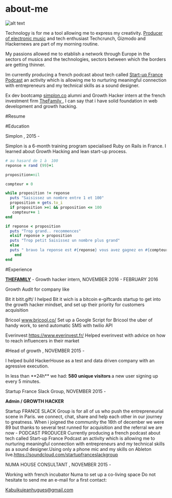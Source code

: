 # about-me
![alt text](http://s29.postimg.org/f0jhwt6fr/12772074_1332351536782377_4305195265850081940_o.jpg "@ NUMA")

Technology is for me a tool allowing me to express my creativity. [Producer of electronic music](https://soundcloud.com/amazinggaijin) and tech enthusiast Techcrunch, Gizmodo and Hackernews are part of my morning routine.

My passions allowed me to etablish a network through Europe in the sectors of musics and the technologies, sectors between which the borders are getting thinner.

Im currently producing a french podcast about tech called [Start-up France Podcast](https://soundcloud.com/startupfranceslackgroup/) an activity which is allowing me to nurturing meaningful connection with entrepreneurs and my technical skills as a sound designer.

Ex dev bootcamp [simplon.co](http://simplon.co/) alumni and Growth Hacker intern at the french investment firm  [TheFamily ](http://www.thefamily.co/) , I can say that i have solid foundation in web development and growth hacking.


#Resume

#Education 

Simplon , 2015 - 

Simplon is a 6-month training program specialised  Ruby on Rails in France. I learned about  Growth Hacking and lean start-up process.
```ruby 
# au hasard de 1 à  100
reponse = rand (99)+1

proposition=nil

compteur = 0

while proposition != reponse
  puts "Saisissez un nombre entre 1 et 100"
  proposition = gets.to_i
  if proposition >=1 && proposition <= 100
   compteur+= 1
end

if reponse < proposition
  puts "Trop grand.. recommences"
  elsif reponse > proposition
  puts "Trop petit Saisissez un nombre plus grand"
  else
  puts " bravo la reponse est #{reponse} vous avez gagnez en #{compteur} coups"
    end
end
```

#Experience 

[**THEFAMILY**](http://thefamily.co/) - Growth hacker intern, NOVEMBER 2016  - FEBRUARY 2016 

Growth Audit for company  like

Bit it 
  bitit.gift/ I helped Bit it wich is a bitcoin e-giftcards  startup to get into the growth hacker mindset, and set up their    priority for customers acquisition


Bricool 
 www.bricool.co/ Set up a Google Script for Bricool the uber of handy work, to send automatic SMS with twilio  API

Everinvest 
  https://www.everinvest.fr/ Helped everinvest with advice on how to reach influencers in their market

#Head of growth , NOVEMBER 2015 - 
<p>I helped build  HackerHouse as a test and data driven company with an  agressive execution. </p>
In less than **24h** we had:
<b>580 unique visitors </b>
a new user signing up every 5 minutes.


<p>Startup France Slack Group, NOVEMBER 2015 -  </p>
<b>Admin / GROWTH HACKER </b>

Startup FRANCE SLACK Group is for all of us who push the entrepreneurial scene in Paris. we connect, chat, share and help each other in our journey to greatness.
When i joigned the community  the 16th of december we were 89 but thanks to several test runned for acquisition and the referral  we are now   - 
PODCAST PRODUCER 
Currently producing a french podcast about tech called Start-up France Podcast an activity which is allowing me to nurturing meaningful connection with entrepreneurs and my technical skills as a sound designer.Using only a phone mic and my skills on Ableton live.https://soundcloud.com/startupfranceslackgroup

NUMA HOUSE CONSULTANT , NOVEMBER 2015 - 

Working with french incubator Numa to set up a co-living space 
Do not hesitate to send me an e-mail for a first contact:

Kabuikujeanhugues@gmail.com
